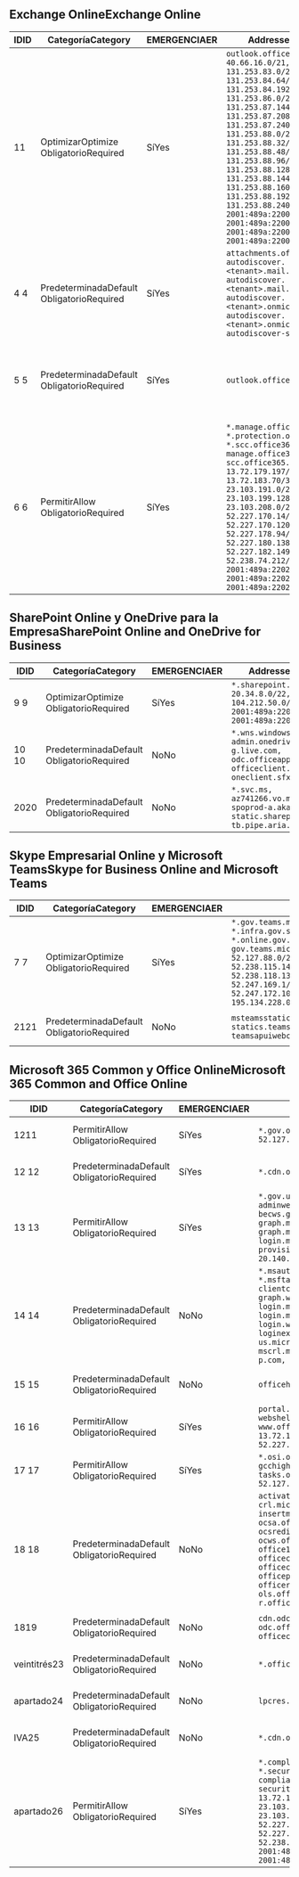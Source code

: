 <!--THIS FILE IS AUTOMATICALLY GENERATED. MANUAL CHANGES WILL BE OVERWRITTEN.-->
<!--Please contact the Office 365 Endpoints team with any questions.-->
<!--USGovGCCHigh endpoints version 2020052800-->
<!--File generated 2020-05-28 11:00:09.4853-->

## <a name="exchange-online"></a><span data-ttu-id="02093-101">Exchange Online</span><span class="sxs-lookup"><span data-stu-id="02093-101">Exchange Online</span></span>

<span data-ttu-id="02093-102">ID</span><span class="sxs-lookup"><span data-stu-id="02093-102">ID</span></span> | <span data-ttu-id="02093-103">Categoría</span><span class="sxs-lookup"><span data-stu-id="02093-103">Category</span></span> | <span data-ttu-id="02093-104">EMERGENCIA</span><span class="sxs-lookup"><span data-stu-id="02093-104">ER</span></span> | <span data-ttu-id="02093-105">Addresses</span><span class="sxs-lookup"><span data-stu-id="02093-105">Addresses</span></span> | <span data-ttu-id="02093-106">Puertos</span><span class="sxs-lookup"><span data-stu-id="02093-106">Ports</span></span>
-- | -------------------- | --- | ------------------------------------------------------------------------------------------------------------------------------------------------------------------------------------------------------------------------------------------------------------------------------------------------------------------------------------------------------------------------------------------------------------------------------------------------ | -------------------------------
<span data-ttu-id="02093-107">1</span><span class="sxs-lookup"><span data-stu-id="02093-107">1</span></span> | <span data-ttu-id="02093-108">Optimizar</span><span class="sxs-lookup"><span data-stu-id="02093-108">Optimize</span></span><BR><span data-ttu-id="02093-109">Obligatorio</span><span class="sxs-lookup"><span data-stu-id="02093-109">Required</span></span> | <span data-ttu-id="02093-110">Sí</span><span class="sxs-lookup"><span data-stu-id="02093-110">Yes</span></span> | `outlook.office365.us`<BR>`40.66.16.0/21, 131.253.83.0/26, 131.253.84.64/26, 131.253.84.192/26, 131.253.86.0/24, 131.253.87.144/28, 131.253.87.208/28, 131.253.87.240/28, 131.253.88.0/28, 131.253.88.32/28, 131.253.88.48/28, 131.253.88.96/28, 131.253.88.128/28, 131.253.88.144/28, 131.253.88.160/28, 131.253.88.192/28, 131.253.88.240/28, 2001:489a:2200:28::/62, 2001:489a:2200:3c::/62, 2001:489a:2200:44::/62, 2001:489a:2200:400::/56` | <span data-ttu-id="02093-111">**TCP:** 443, 80</span><span class="sxs-lookup"><span data-stu-id="02093-111">**TCP:** 443, 80</span></span>
<span data-ttu-id="02093-112">4 </span><span class="sxs-lookup"><span data-stu-id="02093-112">4</span></span> | <span data-ttu-id="02093-113">Predeterminada</span><span class="sxs-lookup"><span data-stu-id="02093-113">Default</span></span><BR><span data-ttu-id="02093-114">Obligatorio</span><span class="sxs-lookup"><span data-stu-id="02093-114">Required</span></span> | <span data-ttu-id="02093-115">Sí</span><span class="sxs-lookup"><span data-stu-id="02093-115">Yes</span></span> | `attachments.office365-net.us, autodiscover.<tenant>.mail.onmicrosoft.com, autodiscover.<tenant>.mail.onmicrosoft.us, autodiscover.<tenant>.onmicrosoft.com, autodiscover.<tenant>.onmicrosoft.us, autodiscover-s.office365.us` | <span data-ttu-id="02093-116">**TCP:** 443, 80</span><span class="sxs-lookup"><span data-stu-id="02093-116">**TCP:** 443, 80</span></span>
<span data-ttu-id="02093-117">5 </span><span class="sxs-lookup"><span data-stu-id="02093-117">5</span></span> | <span data-ttu-id="02093-118">Predeterminada</span><span class="sxs-lookup"><span data-stu-id="02093-118">Default</span></span><BR><span data-ttu-id="02093-119">Obligatorio</span><span class="sxs-lookup"><span data-stu-id="02093-119">Required</span></span> | <span data-ttu-id="02093-120">Sí</span><span class="sxs-lookup"><span data-stu-id="02093-120">Yes</span></span> | `outlook.office365.us` | <span data-ttu-id="02093-121">**TCP:** 143, 25, 587, 993, 995</span><span class="sxs-lookup"><span data-stu-id="02093-121">**TCP:** 143, 25, 587, 993, 995</span></span>
<span data-ttu-id="02093-122">6 </span><span class="sxs-lookup"><span data-stu-id="02093-122">6</span></span> | <span data-ttu-id="02093-123">Permitir</span><span class="sxs-lookup"><span data-stu-id="02093-123">Allow</span></span><BR><span data-ttu-id="02093-124">Obligatorio</span><span class="sxs-lookup"><span data-stu-id="02093-124">Required</span></span> | <span data-ttu-id="02093-125">Sí</span><span class="sxs-lookup"><span data-stu-id="02093-125">Yes</span></span> | `*.manage.office365.us, *.protection.office365.us, *.scc.office365.us, manage.office365.us, scc.office365.us`<BR>`13.72.179.197/32, 13.72.183.70/32, 23.103.191.0/24, 23.103.199.128/25, 23.103.208.0/22, 52.227.170.14/32, 52.227.170.120/32, 52.227.178.94/32, 52.227.180.138/32, 52.227.182.149/32, 52.238.74.212/32, 2001:489a:2202:4::/62, 2001:489a:2202:c::/62, 2001:489a:2202:2000::/63` | <span data-ttu-id="02093-126">**TCP:** 25, 443</span><span class="sxs-lookup"><span data-stu-id="02093-126">**TCP:** 25, 443</span></span>

## <a name="sharepoint-online-and-onedrive-for-business"></a><span data-ttu-id="02093-127">SharePoint Online y OneDrive para la Empresa</span><span class="sxs-lookup"><span data-stu-id="02093-127">SharePoint Online and OneDrive for Business</span></span>

<span data-ttu-id="02093-128">ID</span><span class="sxs-lookup"><span data-stu-id="02093-128">ID</span></span> | <span data-ttu-id="02093-129">Categoría</span><span class="sxs-lookup"><span data-stu-id="02093-129">Category</span></span> | <span data-ttu-id="02093-130">EMERGENCIA</span><span class="sxs-lookup"><span data-stu-id="02093-130">ER</span></span> | <span data-ttu-id="02093-131">Addresses</span><span class="sxs-lookup"><span data-stu-id="02093-131">Addresses</span></span> | <span data-ttu-id="02093-132">Puertos</span><span class="sxs-lookup"><span data-stu-id="02093-132">Ports</span></span>
-- | -------------------- | --- | ------------------------------------------------------------------------------------------------------------------------- | ----------------
<span data-ttu-id="02093-133">9 </span><span class="sxs-lookup"><span data-stu-id="02093-133">9</span></span> | <span data-ttu-id="02093-134">Optimizar</span><span class="sxs-lookup"><span data-stu-id="02093-134">Optimize</span></span><BR><span data-ttu-id="02093-135">Obligatorio</span><span class="sxs-lookup"><span data-stu-id="02093-135">Required</span></span> | <span data-ttu-id="02093-136">Sí</span><span class="sxs-lookup"><span data-stu-id="02093-136">Yes</span></span> | `*.sharepoint.us`<BR>`20.34.8.0/22, 104.212.50.0/23, 2001:489a:2204:2::/63, 2001:489a:2204:800::/54` | <span data-ttu-id="02093-137">**TCP:** 443, 80</span><span class="sxs-lookup"><span data-stu-id="02093-137">**TCP:** 443, 80</span></span>
<span data-ttu-id="02093-138">10  </span><span class="sxs-lookup"><span data-stu-id="02093-138">10</span></span> | <span data-ttu-id="02093-139">Predeterminada</span><span class="sxs-lookup"><span data-stu-id="02093-139">Default</span></span><BR><span data-ttu-id="02093-140">Obligatorio</span><span class="sxs-lookup"><span data-stu-id="02093-140">Required</span></span> | <span data-ttu-id="02093-141">No</span><span class="sxs-lookup"><span data-stu-id="02093-141">No</span></span> | `*.wns.windows.com, admin.onedrive.us, g.live.com, odc.officeapps.live.com, officeclient.microsoft.com, oneclient.sfx.ms` | <span data-ttu-id="02093-142">**TCP:** 443, 80</span><span class="sxs-lookup"><span data-stu-id="02093-142">**TCP:** 443, 80</span></span>
<span data-ttu-id="02093-143">20</span><span class="sxs-lookup"><span data-stu-id="02093-143">20</span></span> | <span data-ttu-id="02093-144">Predeterminada</span><span class="sxs-lookup"><span data-stu-id="02093-144">Default</span></span><BR><span data-ttu-id="02093-145">Obligatorio</span><span class="sxs-lookup"><span data-stu-id="02093-145">Required</span></span> | <span data-ttu-id="02093-146">No</span><span class="sxs-lookup"><span data-stu-id="02093-146">No</span></span> | `*.svc.ms, az741266.vo.msecnd.net, spoprod-a.akamaihd.net, static.sharepointonline.com, tb.pipe.aria.microsoft.com` | <span data-ttu-id="02093-147">**TCP:** 443, 80</span><span class="sxs-lookup"><span data-stu-id="02093-147">**TCP:** 443, 80</span></span>

## <a name="skype-for-business-online-and-microsoft-teams"></a><span data-ttu-id="02093-148">Skype Empresarial Online y Microsoft Teams</span><span class="sxs-lookup"><span data-stu-id="02093-148">Skype for Business Online and Microsoft Teams</span></span>

<span data-ttu-id="02093-149">ID</span><span class="sxs-lookup"><span data-stu-id="02093-149">ID</span></span> | <span data-ttu-id="02093-150">Categoría</span><span class="sxs-lookup"><span data-stu-id="02093-150">Category</span></span> | <span data-ttu-id="02093-151">EMERGENCIA</span><span class="sxs-lookup"><span data-stu-id="02093-151">ER</span></span> | <span data-ttu-id="02093-152">Addresses</span><span class="sxs-lookup"><span data-stu-id="02093-152">Addresses</span></span> | <span data-ttu-id="02093-153">Puertos</span><span class="sxs-lookup"><span data-stu-id="02093-153">Ports</span></span>
-- | -------------------- | --- | --------------------------------------------------------------------------------------------------------------------------------------------------------------------------------------------------------------------------------------------------------------------------------------------------------------------------------- | ---------------------------------------------------
<span data-ttu-id="02093-154">7 </span><span class="sxs-lookup"><span data-stu-id="02093-154">7</span></span> | <span data-ttu-id="02093-155">Optimizar</span><span class="sxs-lookup"><span data-stu-id="02093-155">Optimize</span></span><BR><span data-ttu-id="02093-156">Obligatorio</span><span class="sxs-lookup"><span data-stu-id="02093-156">Required</span></span> | <span data-ttu-id="02093-157">Sí</span><span class="sxs-lookup"><span data-stu-id="02093-157">Yes</span></span> | `*.gov.teams.microsoft.us, *.infra.gov.skypeforbusiness.us, *.online.gov.skypeforbusiness.us, gov.teams.microsoft.us`<BR>`52.127.88.0/21, 52.238.114.160/32, 52.238.115.146/32, 52.238.117.171/32, 52.238.118.132/32, 52.247.167.192/32, 52.247.169.1/32, 52.247.172.50/32, 52.247.172.103/32, 104.212.44.0/22, 195.134.228.0/22` | <span data-ttu-id="02093-158">**TCP:** 443, 80</span><span class="sxs-lookup"><span data-stu-id="02093-158">**TCP:** 443, 80</span></span><BR><span data-ttu-id="02093-159">**UDP:** 3478, 3479, 3480, 3481</span><span class="sxs-lookup"><span data-stu-id="02093-159">**UDP:** 3478, 3479, 3480, 3481</span></span>
<span data-ttu-id="02093-160"> 21</span><span class="sxs-lookup"><span data-stu-id="02093-160">21</span></span> | <span data-ttu-id="02093-161">Predeterminada</span><span class="sxs-lookup"><span data-stu-id="02093-161">Default</span></span><BR><span data-ttu-id="02093-162">Obligatorio</span><span class="sxs-lookup"><span data-stu-id="02093-162">Required</span></span> | <span data-ttu-id="02093-163">No</span><span class="sxs-lookup"><span data-stu-id="02093-163">No</span></span> | `msteamsstatics.blob.core.usgovcloudapi.net, statics.teams.microsoft.com, teamsapuiwebcontent.blob.core.usgovcloudapi.net` | <span data-ttu-id="02093-164">**TCP:** 443</span><span class="sxs-lookup"><span data-stu-id="02093-164">**TCP:** 443</span></span>

## <a name="microsoft-365-common-and-office-online"></a><span data-ttu-id="02093-165">Microsoft 365 Common y Office Online</span><span class="sxs-lookup"><span data-stu-id="02093-165">Microsoft 365 Common and Office Online</span></span>

<span data-ttu-id="02093-166">ID</span><span class="sxs-lookup"><span data-stu-id="02093-166">ID</span></span> | <span data-ttu-id="02093-167">Categoría</span><span class="sxs-lookup"><span data-stu-id="02093-167">Category</span></span> | <span data-ttu-id="02093-168">EMERGENCIA</span><span class="sxs-lookup"><span data-stu-id="02093-168">ER</span></span> | <span data-ttu-id="02093-169">Addresses</span><span class="sxs-lookup"><span data-stu-id="02093-169">Addresses</span></span> | <span data-ttu-id="02093-170">Puertos</span><span class="sxs-lookup"><span data-stu-id="02093-170">Ports</span></span>
-- | ------------------- | --- | ---------------------------------------------------------------------------------------------------------------------------------------------------------------------------------------------------------------------------------------------------------------------------------------------------------------------------------------------------------------------------------------------- | ----------------
<span data-ttu-id="02093-171">12</span><span class="sxs-lookup"><span data-stu-id="02093-171">11</span></span> | <span data-ttu-id="02093-172">Permitir</span><span class="sxs-lookup"><span data-stu-id="02093-172">Allow</span></span><BR><span data-ttu-id="02093-173">Obligatorio</span><span class="sxs-lookup"><span data-stu-id="02093-173">Required</span></span> | <span data-ttu-id="02093-174">Sí</span><span class="sxs-lookup"><span data-stu-id="02093-174">Yes</span></span> | `*.gov.online.office365.us`<BR>`52.127.37.0/24, 52.127.82.0/23` | <span data-ttu-id="02093-175">**TCP:** 443</span><span class="sxs-lookup"><span data-stu-id="02093-175">**TCP:** 443</span></span>
<span data-ttu-id="02093-176">12 </span><span class="sxs-lookup"><span data-stu-id="02093-176">12</span></span> | <span data-ttu-id="02093-177">Predeterminada</span><span class="sxs-lookup"><span data-stu-id="02093-177">Default</span></span><BR><span data-ttu-id="02093-178">Obligatorio</span><span class="sxs-lookup"><span data-stu-id="02093-178">Required</span></span> | <span data-ttu-id="02093-179">Sí</span><span class="sxs-lookup"><span data-stu-id="02093-179">Yes</span></span> | `*.cdn.office365.us` | <span data-ttu-id="02093-180">**TCP:** 443</span><span class="sxs-lookup"><span data-stu-id="02093-180">**TCP:** 443</span></span>
<span data-ttu-id="02093-181">13 </span><span class="sxs-lookup"><span data-stu-id="02093-181">13</span></span> | <span data-ttu-id="02093-182">Permitir</span><span class="sxs-lookup"><span data-stu-id="02093-182">Allow</span></span><BR><span data-ttu-id="02093-183">Obligatorio</span><span class="sxs-lookup"><span data-stu-id="02093-183">Required</span></span> | <span data-ttu-id="02093-184">Sí</span><span class="sxs-lookup"><span data-stu-id="02093-184">Yes</span></span> | `*.gov.us.microsoftonline.com, adminwebservice.gov.us.microsoftonline.com, becws.gov.us.microsoftonline.com, graph.microsoft.us, graph.microsoftazure.us, login.microsoftonline.us, provisioningapi.gov.us.microsoftonline.com`<BR>`20.140.232.0/23, 52.126.194.0/23` | <span data-ttu-id="02093-185">**TCP:** 443</span><span class="sxs-lookup"><span data-stu-id="02093-185">**TCP:** 443</span></span>
<span data-ttu-id="02093-186">14 </span><span class="sxs-lookup"><span data-stu-id="02093-186">14</span></span> | <span data-ttu-id="02093-187">Predeterminada</span><span class="sxs-lookup"><span data-stu-id="02093-187">Default</span></span><BR><span data-ttu-id="02093-188">Obligatorio</span><span class="sxs-lookup"><span data-stu-id="02093-188">Required</span></span> | <span data-ttu-id="02093-189">No</span><span class="sxs-lookup"><span data-stu-id="02093-189">No</span></span> | `*.msauth.net, *.msauthimages.us, *.msftauth.net, *.msftauthimages.us, clientconfig.microsoftonline-p.net, graph.windows.net, login.microsoftonline.com, login.microsoftonline-p.com, login.windows.net, loginex.microsoftonline.com, login-us.microsoftonline.com, mscrl.microsoft.com, nexus.microsoftonline-p.com, secure.aadcdn.microsoftonline-p.com` | <span data-ttu-id="02093-190">**TCP:** 443</span><span class="sxs-lookup"><span data-stu-id="02093-190">**TCP:** 443</span></span>
<span data-ttu-id="02093-191">15 </span><span class="sxs-lookup"><span data-stu-id="02093-191">15</span></span> | <span data-ttu-id="02093-192">Predeterminada</span><span class="sxs-lookup"><span data-stu-id="02093-192">Default</span></span><BR><span data-ttu-id="02093-193">Obligatorio</span><span class="sxs-lookup"><span data-stu-id="02093-193">Required</span></span> | <span data-ttu-id="02093-194">No</span><span class="sxs-lookup"><span data-stu-id="02093-194">No</span></span> | `officehome.msocdn.us, prod.msocdn.us` | <span data-ttu-id="02093-195">**TCP:** 443, 80</span><span class="sxs-lookup"><span data-stu-id="02093-195">**TCP:** 443, 80</span></span>
<span data-ttu-id="02093-196">16 </span><span class="sxs-lookup"><span data-stu-id="02093-196">16</span></span> | <span data-ttu-id="02093-197">Permitir</span><span class="sxs-lookup"><span data-stu-id="02093-197">Allow</span></span><BR><span data-ttu-id="02093-198">Obligatorio</span><span class="sxs-lookup"><span data-stu-id="02093-198">Required</span></span> | <span data-ttu-id="02093-199">Sí</span><span class="sxs-lookup"><span data-stu-id="02093-199">Yes</span></span> | `portal.office365.us, webshell.suite.office365.us, www.office365.us`<BR>`13.72.179.48/32, 52.227.167.206/32, 52.227.170.242/32` | <span data-ttu-id="02093-200">**TCP:** 443, 80</span><span class="sxs-lookup"><span data-stu-id="02093-200">**TCP:** 443, 80</span></span>
<span data-ttu-id="02093-201">17 </span><span class="sxs-lookup"><span data-stu-id="02093-201">17</span></span> | <span data-ttu-id="02093-202">Permitir</span><span class="sxs-lookup"><span data-stu-id="02093-202">Allow</span></span><BR><span data-ttu-id="02093-203">Obligatorio</span><span class="sxs-lookup"><span data-stu-id="02093-203">Required</span></span> | <span data-ttu-id="02093-204">Sí</span><span class="sxs-lookup"><span data-stu-id="02093-204">Yes</span></span> | `*.osi.office365.us, gcchigh.loki.office365.us, tasks.office365.us`<BR>`52.127.240.0/20, 2001:489a:2206::/48` | <span data-ttu-id="02093-205">**TCP:** 443</span><span class="sxs-lookup"><span data-stu-id="02093-205">**TCP:** 443</span></span>
<span data-ttu-id="02093-206">18 </span><span class="sxs-lookup"><span data-stu-id="02093-206">18</span></span> | <span data-ttu-id="02093-207">Predeterminada</span><span class="sxs-lookup"><span data-stu-id="02093-207">Default</span></span><BR><span data-ttu-id="02093-208">Obligatorio</span><span class="sxs-lookup"><span data-stu-id="02093-208">Required</span></span> | <span data-ttu-id="02093-209">No</span><span class="sxs-lookup"><span data-stu-id="02093-209">No</span></span> | `activation.sls.microsoft.com, crl.microsoft.com, go.microsoft.com, insertmedia.bing.office.net, ocsa.officeapps.live.com, ocsredir.officeapps.live.com, ocws.officeapps.live.com, office15client.microsoft.com, officecdn.microsoft.com, officecdn.microsoft.com.edgesuite.net, officepreviewredir.microsoft.com, officeredir.microsoft.com, ols.officeapps.live.com, r.office.microsoft.com` | <span data-ttu-id="02093-210">**TCP:** 443, 80</span><span class="sxs-lookup"><span data-stu-id="02093-210">**TCP:** 443, 80</span></span>
<span data-ttu-id="02093-211">18</span><span class="sxs-lookup"><span data-stu-id="02093-211">19</span></span> | <span data-ttu-id="02093-212">Predeterminada</span><span class="sxs-lookup"><span data-stu-id="02093-212">Default</span></span><BR><span data-ttu-id="02093-213">Obligatorio</span><span class="sxs-lookup"><span data-stu-id="02093-213">Required</span></span> | <span data-ttu-id="02093-214">No</span><span class="sxs-lookup"><span data-stu-id="02093-214">No</span></span> | `cdn.odc.officeapps.live.com, odc.officeapps.live.com, officeclient.microsoft.com` | <span data-ttu-id="02093-215">**TCP:** 443, 80</span><span class="sxs-lookup"><span data-stu-id="02093-215">**TCP:** 443, 80</span></span>
<span data-ttu-id="02093-216">veintitrés</span><span class="sxs-lookup"><span data-stu-id="02093-216">23</span></span> | <span data-ttu-id="02093-217">Predeterminada</span><span class="sxs-lookup"><span data-stu-id="02093-217">Default</span></span><BR><span data-ttu-id="02093-218">Obligatorio</span><span class="sxs-lookup"><span data-stu-id="02093-218">Required</span></span> | <span data-ttu-id="02093-219">No</span><span class="sxs-lookup"><span data-stu-id="02093-219">No</span></span> | `*.office365.us` | <span data-ttu-id="02093-220">**TCP:** 443, 80</span><span class="sxs-lookup"><span data-stu-id="02093-220">**TCP:** 443, 80</span></span>
<span data-ttu-id="02093-221">apartado</span><span class="sxs-lookup"><span data-stu-id="02093-221">24</span></span> | <span data-ttu-id="02093-222">Predeterminada</span><span class="sxs-lookup"><span data-stu-id="02093-222">Default</span></span><BR><span data-ttu-id="02093-223">Obligatorio</span><span class="sxs-lookup"><span data-stu-id="02093-223">Required</span></span> | <span data-ttu-id="02093-224">No</span><span class="sxs-lookup"><span data-stu-id="02093-224">No</span></span> | `lpcres.delve.office.com` | <span data-ttu-id="02093-225">**TCP:** 443</span><span class="sxs-lookup"><span data-stu-id="02093-225">**TCP:** 443</span></span>
<span data-ttu-id="02093-226">IVA</span><span class="sxs-lookup"><span data-stu-id="02093-226">25</span></span> | <span data-ttu-id="02093-227">Predeterminada</span><span class="sxs-lookup"><span data-stu-id="02093-227">Default</span></span><BR><span data-ttu-id="02093-228">Obligatorio</span><span class="sxs-lookup"><span data-stu-id="02093-228">Required</span></span> | <span data-ttu-id="02093-229">No</span><span class="sxs-lookup"><span data-stu-id="02093-229">No</span></span> | `*.cdn.office.net` | <span data-ttu-id="02093-230">**TCP:** 443</span><span class="sxs-lookup"><span data-stu-id="02093-230">**TCP:** 443</span></span>
<span data-ttu-id="02093-231">apartado</span><span class="sxs-lookup"><span data-stu-id="02093-231">26</span></span> | <span data-ttu-id="02093-232">Permitir</span><span class="sxs-lookup"><span data-stu-id="02093-232">Allow</span></span><BR><span data-ttu-id="02093-233">Obligatorio</span><span class="sxs-lookup"><span data-stu-id="02093-233">Required</span></span> | <span data-ttu-id="02093-234">Sí</span><span class="sxs-lookup"><span data-stu-id="02093-234">Yes</span></span> | `*.compliance.microsoft.us, *.security.microsoft.us, compliance.microsoft.us, security.microsoft.us`<BR>`13.72.179.197/32, 13.72.183.70/32, 23.103.191.0/24, 23.103.199.128/25, 23.103.208.0/22, 52.227.170.14/32, 52.227.170.120/32, 52.227.178.94/32, 52.227.180.138/32, 52.227.182.149/32, 52.238.74.212/32, 2001:489a:2202:4::/62, 2001:489a:2202:c::/62, 2001:489a:2202:2000::/63` | <span data-ttu-id="02093-235">**TCP:** 443, 80</span><span class="sxs-lookup"><span data-stu-id="02093-235">**TCP:** 443, 80</span></span>
